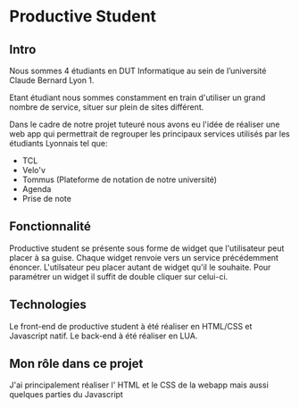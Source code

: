 # Productive Student

## Intro

Nous sommes 4 étudiants en DUT Informatique au sein de l’université Claude Bernard Lyon 1.

Etant étudiant nous sommes constamment en train d'utiliser un grand nombre de service, situer sur plein de sites différent. 

Dans le cadre de notre projet tuteuré nous avons eu l'idée de réaliser une web app qui permettrait de regrouper les principaux services utilisés par les étudiants Lyonnais tel que:

- TCL
- Velo'v
- Tommus (Plateforme de notation de notre université)
- Agenda
- Prise de note

## Fonctionnalité

Productive student se présente sous forme de widget que l'utilisateur peut placer à sa guise.
Chaque widget renvoie vers un service précédemment énoncer.
L'utilsateur peu placer autant de widget qu'il le souhaite.
Pour paramétrer un widget il suffit de double cliquer sur celui-ci.

## Technologies

Le front-end de productive student à été réaliser en HTML/CSS et Javascript natif.
Le back-end à été réaliser en LUA.

## Mon rôle dans ce projet

J'ai principalement réaliser l' HTML et le CSS de la webapp mais aussi quelques parties du Javascript
